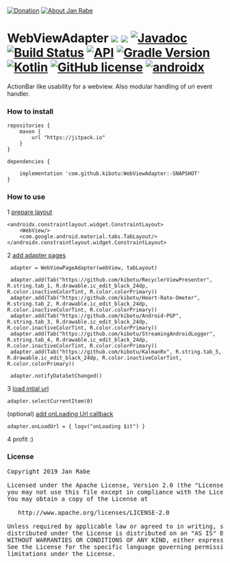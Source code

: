 [![Donation](https://img.shields.io/badge/by%20me%20a%20coffee-brightgreen.svg)](https://www.paypal.me/janrabe/5) [![About Jan Rabe](https://img.shields.io/badge/about-me-green.svg)](https://about.me/janrabe)
# WebViewAdapter [![](https://jitpack.io/v/kibotu/WebViewAdapter.svg)](https://jitpack.io/#kibotu/WebViewAdapter) [![](https://jitpack.io/v/kibotu/WebViewAdapter/month.svg)](https://jitpack.io/#kibotu/WebViewAdapter) [![Javadoc](https://img.shields.io/badge/javadoc-SNAPSHOT-green.svg)](https://jitpack.io/com/github/kibotu/WebViewAdapter/master-SNAPSHOT/javadoc/index.html) [![Build Status](https://travis-ci.org/kibotu/WebViewAdapter.svg)](https://travis-ci.org/kibotu/WebViewAdapter)  [![API](https://img.shields.io/badge/API-15%2B-brightgreen.svg?style=flat)](https://android-arsenal.com/api?level=15) [![Gradle Version](https://img.shields.io/badge/gradle-5.4.0-green.svg)](https://docs.gradle.org/current/release-notes) [![Kotlin](https://img.shields.io/badge/kotlin-1.3.30-green.svg)](https://kotlinlang.org/) [![GitHub license](https://img.shields.io/badge/license-Apache%202-blue.svg)](https://raw.githubusercontent.com/kibotu/WebViewAdapter/master/LICENSE) [![androidx](https://img.shields.io/badge/androidx-brightgreen.svg)](https://developer.android.com/topic/libraries/support-library/refactor)

ActionBar like usability for a webview. Also modular handling of uri event handler.

### How to install

	repositories {
	    maven {
	        url "https://jitpack.io"
	    }
	}

	dependencies {

        implementation 'com.github.kibotu:WebViewAdapter:-SNAPSHOT'
    }

### How to use

1 [prepare layout](app/src/main/res/layout/activity_main.xml#L10-L41)

    <androidx.constraintlayout.widget.ConstraintLayout>
        <WebView/>
        <com.google.android.material.tabs.TabLayout/>
    </androidx.constraintlayout.widget.ConstraintLayout>

2 [add adapter pages](app/src/main/java/net/kibotu/webviewadapter/app/MainActivity.kt#L34-L46)

     adapter = WebViewPageAdapter(webView, tabLayout)

     adapter.add(Tab("https://github.com/kibotu/RecyclerViewPresenter", R.string.tab_1, R.drawable.ic_edit_black_24dp, R.color.inactiveColorTint, R.color.colorPrimary))
     adapter.add(Tab("https://github.com/kibotu/Heart-Rate-Ometer", R.string.tab_2, R.drawable.ic_edit_black_24dp, R.color.inactiveColorTint, R.color.colorPrimary))
     adapter.add(Tab("https://github.com/kibotu/Android-PGP", R.string.tab_3, R.drawable.ic_edit_black_24dp, R.color.inactiveColorTint, R.color.colorPrimary))
     adapter.add(Tab("https://github.com/kibotu/StreamingAndroidLogger", R.string.tab_4, R.drawable.ic_edit_black_24dp, R.color.inactiveColorTint, R.color.colorPrimary))
     adapter.add(Tab("https://github.com/kibotu/KalmanRx", R.string.tab_5, R.drawable.ic_edit_black_24dp, R.color.inactiveColorTint, R.color.colorPrimary))

     adapter.notifyDataSetChanged()

3 [load intial url](app/src/main/java/net/kibotu/webviewadapter/app/MainActivity.kt#L51-L56)

    adapter.selectCurrentItem(0)

(optional) [add onLoading Url callback](app/src/main/java/net/kibotu/webviewadapter/app/MainActivity.kt#L36)

    adapter.onLoadUrl = { logv("onLoading $it") }

4 profit :)

### License
<pre>
Copyright 2019 Jan Rabe

Licensed under the Apache License, Version 2.0 (the "License");
you may not use this file except in compliance with the License.
You may obtain a copy of the License at

   http://www.apache.org/licenses/LICENSE-2.0

Unless required by applicable law or agreed to in writing, software
distributed under the License is distributed on an "AS IS" BASIS,
WITHOUT WARRANTIES OR CONDITIONS OF ANY KIND, either express or implied.
See the License for the specific language governing permissions and
limitations under the License.
</pre>
